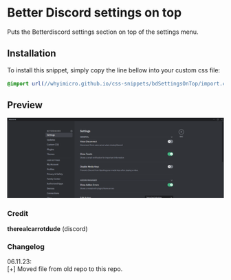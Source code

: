 # Better Discord settings on top
Puts the Betterdiscord settings section on top of the settings menu.
## Installation
To install this snippet, simply copy the line bellow into your custom css file:
```css
@import url(//whyimicro.github.io/css-snippets/bdSettingsOnTop/import.css);
```
## Preview
![image](https://raw.githubusercontent.com/WhyiMicro/css-snippets/main/_previews/bdSettingsOnTop.png)
### Credit
**therealcarrotdude** (discord)
### Changelog
06.11.23: <br>
[+] Moved file from old repo to this repo.
